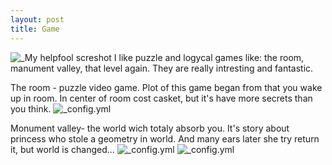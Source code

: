 ```yaml
---
layout: post
title: Game
---
```

![_My helpfool screshot](http://uniquehow.com/wp-content/uploads/2015/10/ab2.jpg)
I like puzzle and logycal games like: the room, manument valley, that level again. They are really intresting and fantastic. 

The room - puzzle video game. Plot of this game began from that you wake up in room. In center of room cost casket, but it's have more secrets than you think.
![_config.yml](http://pro-tablets.com/all-images/smart/6-igru-april/3.jpg)

Monument valley- the world wich totaly absorb you. It's story about princess who stole a geometry in world. And many ears later she try return it, but world is changed...
![_config.yml](https://i.ytimg.com/vi/wC1jHHF_Wjo/maxresdefault.jpg)
![_config.yml](http://www.monumentvalleygame.com/img/screenshot3.jpg)
